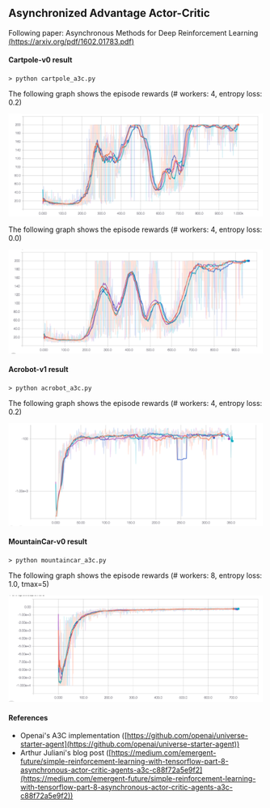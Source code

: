 ## Asynchronized Advantage Actor-Critic

Following paper: Asynchronous Methods for Deep Reinforcement Learning [(https://arxiv.org/pdf/1602.01783.pdf)](https://arxiv.org/pdf/1602.01783.pdf)

#### Cartpole-v0 result 

`> python cartpole_a3c.py`

The following graph shows the episode rewards (# workers: 4, entropy loss: 0.2)

![A3C training](imgs/a3c_cartpole_el001.png "A3C training")

The following graph shows the episode rewards (# workers: 4, entropy loss: 0.0)

![A3C training](imgs/a3c_cartpole_el0.png "A3C training")


#### Acrobot-v1 result 

`> python acrobot_a3c.py`

The following graph shows the episode rewards (# workers: 4, entropy loss: 0.2)

![A3C training](imgs/a3c_acrobot.png "A3C training")

#### MountainCar-v0 result

`> python mountaincar_a3c.py`

The following graph shows the episode rewards (# workers: 8, entropy loss: 1.0, tmax=5)

![A3C training](imgs/mountaincar_tmax15_el1.png "A3C training")


#### References

- Openai's A3C implementation ([https://github.com/openai/universe-starter-agent](https://github.com/openai/universe-starter-agent))
- Arthur Juliani's blog post ([https://medium.com/emergent-future/simple-reinforcement-learning-with-tensorflow-part-8-asynchronous-actor-critic-agents-a3c-c88f72a5e9f2](https://medium.com/emergent-future/simple-reinforcement-learning-with-tensorflow-part-8-asynchronous-actor-critic-agents-a3c-c88f72a5e9f2))
